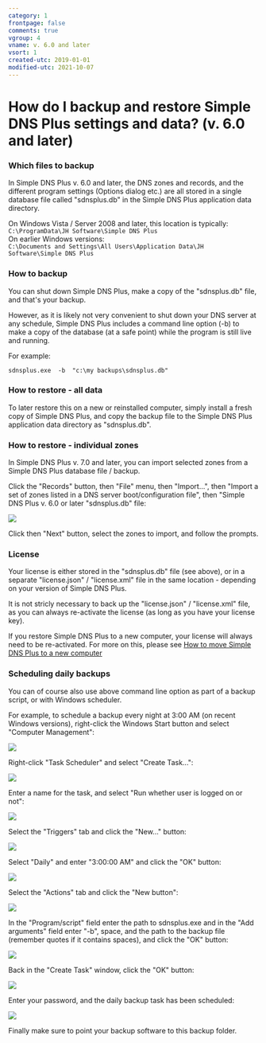 ```yaml
---
category: 1
frontpage: false
comments: true
vgroup: 4
vname: v. 6.0 and later
vsort: 1
created-utc: 2019-01-01
modified-utc: 2021-10-07
---
```

# How do I backup and restore Simple DNS Plus settings and data? (v. 6.0 and later)

### Which files to backup 

In Simple DNS Plus v. 6.0 and later, the DNS zones and records, and the different program settings (Options dialog etc.) are all stored in a single database file called "sdnsplus.db" in the Simple DNS Plus application data directory.

On Windows Vista / Server 2008 and later, this location is typically:\
`C:\ProgramData\JH Software\Simple DNS Plus`\
On earlier Windows versions:\
`C:\Documents and Settings\All Users\Application Data\JH Software\Simple DNS Plus`

### How to backup

You can shut down Simple DNS Plus, make a copy of the "sdnsplus.db" file, and that's your backup.

However, as it is likely not very convenient to shut down your DNS server at any schedule, Simple DNS Plus includes a command line option (-b) to make a copy of the database (at a safe point) while the program is still live and running.

For example:

`sdnsplus.exe  -b  "c:\my backups\sdnsplus.db"`

### How to restore - all data

To later restore this on a new or reinstalled computer, simply install a fresh copy of Simple DNS Plus, and copy the backup file to the Simple DNS Plus application data directory as "sdnsplus.db".

### How to restore - individual zones

In Simple DNS Plus v. 7.0 and later, you can import selected zones from a Simple DNS Plus database file / backup.

Click the "Records" button, then "File" menu, then "Import...", then "Import a set of zones listed in a DNS server boot/configuration file", then "Simple DNS Plus v. 6.0 or later "sdnsplus.db" file:

![](img/50/1.png)

Click then "Next" button, select the zones to import, and follow the prompts.

### License

Your license is either stored in the "sdnsplus.db" file (see above), or in a separate "license.json" / "license.xml" file in the same location - depending on your version of Simple DNS Plus.

It is not stricly necessary to back up the "license.json" / "license.xml" file, as you can always re-activate the license (as long as you have your license key).

If you restore Simple DNS Plus to a new computer, your license will always need to be re-activated. 
For more on this, please see [How to move Simple DNS Plus to a new computer](/kb/69)


### Scheduling daily backups

You can of course also use above command line option as part of a backup script, or with Windows scheduler.

For example, to schedule a backup every night at 3:00 AM (on recent Windows versions), right-click the Windows Start button and select "Computer Management":

![](img/50/2.png)

Right-click "Task Scheduler" and select "Create Task...":

![](img/50/3.png)

Enter a name for the task, and select "Run whether user is logged on or not":

![](img/50/4.png)

Select the "Triggers" tab and click the "New..." button:

![](img/50/5.png)

Select "Daily" and enter "3:00:00 AM" and click the "OK" button:

![](img/50/6.png)

Select the "Actions" tab and click the "New button":

![](img/50/7.png)

In the "Program/script" field enter the path to sdnsplus.exe and in the "Add arguments" field enter "-b", space, and the path to the backup file (remember quotes if it contains spaces), and click the "OK" button:

![](img/50/8.png)

Back in the "Create Task" window, click the "OK" button:

![](img/50/9.png)

Enter your password, and the daily backup task has been scheduled:

![](img/50/10.png)

Finally make sure to point your backup software to this backup folder.